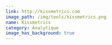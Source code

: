 ```yaml
---
link: http://kissmetrics.com
image_path: /img/tools/kissmetrics.png
name: Kissmetrics
category: Analytique
image_has_background: true
---
```

